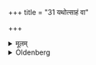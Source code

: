 +++
title = "31 यथोत्साहं वा"

+++

<details><summary>मूलम्</summary>

यथोत्साहं वा ३१
</details>

<details><summary>Oldenberg</summary>

31. Or as much as he can afford.
</details>
